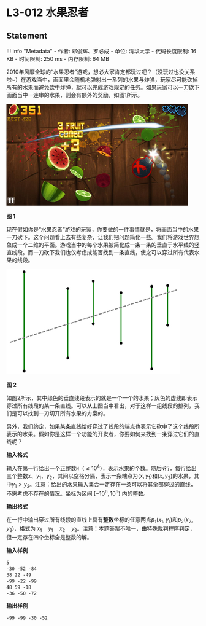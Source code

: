 
# L3-012 水果忍者

## Statement

!!! info "Metadata"
    - 作者: 邓俊辉、罗必成
    - 单位: 清华大学
    - 代码长度限制: 16 KB
    - 时间限制: 250 ms
    - 内存限制: 64 MB

2010年风靡全球的“水果忍者”游戏，想必大家肯定都玩过吧？（没玩过也没关系啦~）在游戏当中，画面里会随机地弹射出一系列的水果与炸弹，玩家尽可能砍掉所有的水果而避免砍中炸弹，就可以完成游戏规定的任务。如果玩家可以一刀砍下画面当中一连串的水果，则会有额外的奖励，如图1所示。


![](./statement-assets/189)

**图 1**

现在假如你是“水果忍者”游戏的玩家，你要做的一件事情就是，将画面当中的水果一刀砍下。这个问题看上去有些复杂，让我们把问题简化一些。我们将游戏世界想象成一个二维的平面。游戏当中的每个水果被简化成一条一条的垂直于水平线的竖直线段。而一刀砍下我们也仅考虑成能否找到一条直线，使之可以穿过所有代表水果的线段。


![](./statement-assets/190)

**图 2**

如图2所示，其中绿色的垂直线段表示的就是一个一个的水果；灰色的虚线即表示穿过所有线段的某一条直线。可以从上图当中看出，对于这样一组线段的排列，我们是可以找到一刀切开所有水果的方案的。

另外，我们约定，如果某条直线恰好穿过了线段的端点也表示它砍中了这个线段所表示的水果。假如你是这样一个功能的开发者，你要如何来找到一条穿过它们的直线呢？

**输入格式**

输入在第一行给出一个正整数`N`（$\le 10^4$），表示水果的个数。随后`N`行，每行给出三个整数$x$、$y_1$、$y_2$，其间以空格分隔，表示一条端点为$(x, y_1)$和$(x, y_2)$的水果，其中$y_1 > y_2$。注意：给出的水果输入集合一定存在一条可以将其全部穿过的直线，不需考虑不存在的情况。坐标为区间 $[-10^6, 10^6)$ 内的整数。

**输出格式**

在一行中输出穿过所有线段的直线上具有**整数**坐标的任意两点$p_1(x_1, y_1)$和$p_2(x_2, y_2)$，格式为 $x_1\quad y_1\quad x_2\quad y_2$。注意：本题答案不唯一，由特殊裁判程序判定，但一定存在四个坐标全是整数的解。

**输入样例**
```plaintext
5
-30 -52 -84
38 22 -49
-99 -22 -99
48 59 -18
-36 -50 -72
```

**输出样例**
```plaintext
-99 -99 -30 -52
```
